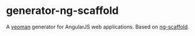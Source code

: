 generator-ng-scaffold
=====================

A [yeoman](http://yeoman.io) generator for AngularJS web applications. Based on [ng-scaffold](http://github.com/nosch/ng-scaffold).
